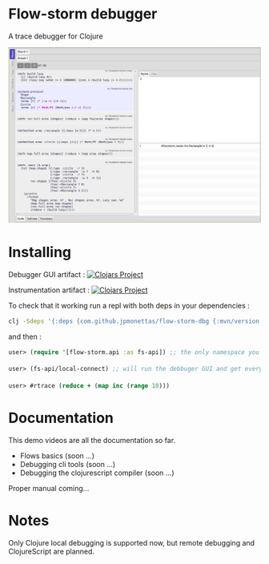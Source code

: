 # Flow-storm debugger

A trace debugger for Clojure 

![demo](./docs/images/screenshot.png)

# Installing 

Debugger GUI artifact :
[![Clojars Project](https://img.shields.io/clojars/v/com.github.jpmonettas/flow-storm-dbg.svg)](https://clojars.org/com.github.jpmonettas/flow-storm-dbg)

Instrumentation artifact :
[![Clojars Project](https://img.shields.io/clojars/v/com.github.jpmonettas/flow-storm-inst.svg)](https://clojars.org/com.github.jpmonettas/flow-storm-inst)

To check that it working run a repl with both deps in your dependencies :

```bash
clj -Sdeps '{:deps {com.github.jpmonettas/flow-storm-dbg {:mvn/version "2.0.0-alpha-SNAPSHOT"} com.github.jpmonettas/flow-storm-inst {:mvn/version "2.0.0-alpha-SNAPSHOT"}}}'
```

and then :

```clojure
user> (require '[flow-storm.api :as fs-api]) ;; the only namespace you need to require

user> (fs-api/local-connect) ;; will run the debbuger GUI and get everything ready

user> #rtrace (reduce + (map inc (range 10)))
```

# Documentation 

This demo videos are all the documentation so far.

- Flows basics (soon ...)
- Debugging cli tools (soon ...)
- Debugging the clojurescript compiler (soon ...)

Proper manual coming...

# Notes

Only Clojure local debugging is supported now, but remote debugging and ClojureScript are planned.
